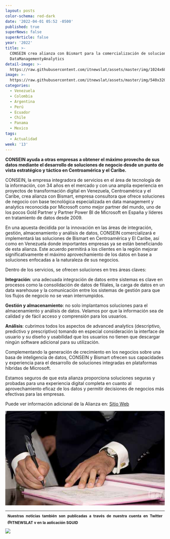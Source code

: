 ```yaml
---
layout: posts
color-schema: red-dark
date: '2022-04-01 05:52 -0500'
published: true
superNews: false
superArticle: false
year: '2022'
title: >-
  CONSEIN crea alianza con Bismart para la comercialización de soluciones en
  DataManagementyAnalytics
detail-image: >-
  https://raw.githubusercontent.com/itnewslat/assets/master/img/1024x680/Acuerdo-g.jpg
image: >-
  https://raw.githubusercontent.com/itnewslat/assets/master/img/540x320/Acuerdo-p.jpg
categories:
  - Venezuela
  - Colombia
  - Argentina
  - Perú
  - Ecuador
  - Chile
  - Panama
  - Mexico
tags:
  - Actualidad
week: '13'
---
```

**CONSEIN ayuda a otras empresas a obtener el máximo provecho de sus datos mediante el desarrollo de soluciones de negocio desde un punto de vista estratégico y táctico en Centroamérica y el Caribe.**

CONSEIN, la empresa integradora de servicios en el área de tecnología de la información, con 34 años en el mercado y con una amplia experiencia en proyectos de transformación digital en Venezuela, Centroamérica y el Caribe, crea alianza con Bismart, empresa consultora que ofrece soluciones de negocio con base tecnológica especializada en data management y analytics reconocida por Microsoft como mejor partner del mundo, uno de los pocos Gold Partner y Partner Power BI de Microsoft en España y líderes en tratamiento de datos desde 2009.

En una apuesta decidida por la innovación en las áreas de integración, gestión, almacenamiento y análisis de datos, CONSEIN comercializará e implementará las soluciones de Bismart en Centroamérica y El Caribe, así como en Venezuela donde importantes empresas ya se están beneficiando de esta alianza. Este acuerdo permitirá a los clientes en la región mejorar significativamente el máximo aprovechamiento de los datos en base a soluciones enfocadas a la naturaleza de sus negocios.

Dentro de los servicios, se ofrecen soluciones en tres áreas claves:

**Integración**: una adecuada integración de datos entre sistemas es clave en procesos como la consolidación de datos de filiales, la carga de datos en un data warehouse y la comunicación entre los sistemas de gestión para que los flujos de negocio no se vean interrumpidos.

**Gestión y almacenamiento**: no solo implantamos soluciones para el almacenamiento y análisis de datos. Velamos por que la información sea de calidad y de fácil acceso y comprensión para los usuarios.

**Análisis**: cubrimos todos los aspectos de advanced analytics (descriptivo, predictivo y prescriptivo) tomando en especial consideración la interface de usuario y su diseño y usabilidad que los usuarios no tienen que descargar ningún software adicional para su utilización.

Complementando la generación de crecimiento en los negocios sobre una basa de inteligencia de datos, CONSEIN y Bismart ofrecen sus capacidades y experiencia para el desarrollo de soluciones integradas en plataformas híbridas de Microsoft.

Estamos seguros de que esta alianza proporciona soluciones seguras y probadas para una experiencia digital completa en cuanto al aprovechamiento eficaz de los datos y permitir decisiones de negocios más efectivas para las empresas.

Puede ver información adicional de la Alianza en:  [Sitio Web](https://conseinweb-2021.azurewebsites.net/consein-crea-alianza-con-bismart-para-la-comercializacion-de-soluciones-en-data-management-y-analytics/)

![](https://raw.githubusercontent.com/itnewslat/assets/master/img/540x320/Acuerdo-p.jpg)

<table style="height: 42px;" width="569">
<tbody>
<tr>
<td style="text-align: justify;"><sub><strong>Nuestras noticias también son publicadas a través de nuestra cuenta en Twitter <a href="https://twitter.com/itnewslat?lang=es">@ITNEWSLAT</a> y en la aplicación <a href="https://squidapp.co/en/">SQUID</a></strong></sub></td>
</tr>
</tbody>
</table>

<img src="https://tracker.metricool.com/c3po.jpg?hash=56f88a41e39ab42c063cc51676587a04"/>
